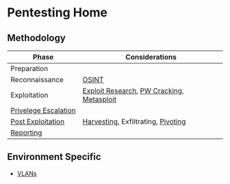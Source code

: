 Pentesting Home
===============





## Methodology

Phase                | Considerations
-------------------- | -----------------
Preparation          |
Reconnaissance       | [OSINT](osint.md)
Exploitation         | [Exploit Research](exploit-research.md), [PW Cracking](pwcracking.md), [Metasploit](metasploit.md)
[Privelege Escalation](priv-escalation.md) |
[Post Exploitation](post-exploit.md)       | [Harvesting](harvesting.md), Exfiltrating, [Pivoting](pivoting.md)
[Reporting](reporting.md)        |







## Environment Specific

* [VLANs](vlans.md)
